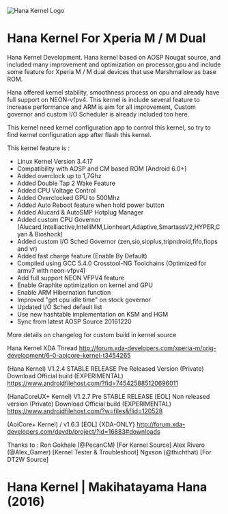 ![Hana Kernel Logo](https://img.xda-cdn.com/obVtyoToPS7po1U_8_SC-2ZWILQ=/https%3A%2F%2Flh3.googleusercontent.com%2FdJ6gvVjERqxce4UD7hTgmdjKNVNMDjiCrOtzvjm8pSsBOVRUAsuvpK4cKnIz3MEIpJTV6OeEoA%3Dw1366-h768-rw-no)

# Hana Kernel For Xperia M / M Dual

Hana Kernel Development. Hana kernel based on AOSP Nougat source, and included many improvement and optimization on processor,gpu and include some feature for Xperia M / M dual devices that use Marshmallow as base ROM.

Hana offered kernel stability, smoothness process on cpu and already have full support on NEON-vfpv4.
This kernel is include several feature to increase performance and ARM is aim for all improvement, Custom governor and custom I/O Scheduler is already included too here.

This kernel need kernel configuration app to control this kernel, so try to find kernel configuration app after flash this kernel.

This kernel feature is :
- Linux Kernel Version 3.4.17
- Compatibility with AOSP and CM based ROM [Android 6.0+]
- Added overclock up to 1,7Ghz
- Added Double Tap 2 Wake Feature
- Added CPU Voltage Control
- Added Overclocked GPU to 500Mhz
- Added Auto Reboot feature when hold power button
- Added Alucard & AutoSMP Hotplug Manager
- Added custom CPU Governor 
(Alucard,Intelliactive,IntelliMM,Lionheart,Adaptive,SmartassV2,HYPER,Cyan & Bioshock)
- Added custom I/O Sched Governor 
(zen,sio,sioplus,tripndroid,fifo,fiops and vr)
- Added fast charge feature (Enable By Default)
- Compiled using GCC 5.4.0 Crosstool-NG Toolchains (Optimized for armv7 with neon-vfpv4)
- Add full support NEON VFPV4 feature 
- Enable Graphite optimization on kernel and GPU
- Enable ARM Hibernation function
- Improved "get cpu idle time" on stock governor
- Updated I/O Sched default list
- Use new hashtable implementation on KSM and HGM
- Sync from latest AOSP Source 20161220

More details on changelog for custom build in kernel source

Hana Kernel XDA Thread
http://forum.xda-developers.com/xperia-m/orig-development/6-0-aoicore-kernel-t3454265

(Hana Kernel) V1.2.4 STABLE RELEASE
Pre Released Version (Private)
Download Official build (EXPERIMENTAL) 
https://www.androidfilehost.com/?fid=745425885120696011

(HanaCoreUX+ Kernel) V1.2.7 Pre STABLE RELEASE
[EOL]
Non released version (Private)
Download Official build (EXPERIMENTAL) 
https://www.androidfilehost.com/?w=files&flid=120528

(AoiCore+ Kernel) / v1.6.3 
[EOL] {XDA-ONLY}
http://forum.xda-developers.com/devdb/project/?id=16883#downloads

Thanks to :
Ron Gokhale (@PecanCM) [For Kernel Source]
Alex Rivero (@Alex_Gamer) [Kernel Tester & Troubleshoot]
Ngxson (@thichthat) [For DT2W Source]

# Hana Kernel | Makihatayama Hana (2016)
